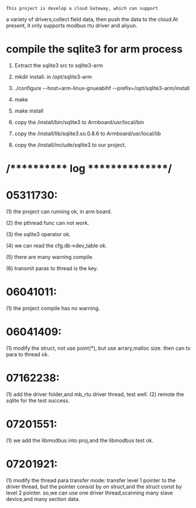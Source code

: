 	This project is develop a cloud Gateway, which can support 
a variety of drivers,collect field data, then push the data to the 
cloud.At present, it only supports modbus rtu driver and aliyun.

# compile the sqlite3 for arm process

1. Extract the sqlite3 src to sqlite3-arm

2. mkdir install.   in /opt/sqlite3-arm

3. ./configure --host=arm-linux-gnueabihf --prefix=/opt/sqlite3-arm/install

4. make

5. make install

6. copy the /install/bin/sqlite3 to Armboard/usr/local/bin

7. copy the /install/lib/sqlite3.so.0.8.6 to Armboard/usr/local/lib

8. copy the /install/include/sqlite3 to our project.

# /********** log **************/

# 05311730:

(1) the project can running ok, in arm board.

(2) the pthread func can not work.

(3) the sqlite3 operator ok.
	
(4) we can read the cfg.db->dev_table ok.

(5) there are many warning compile.

(6) transmit paras to thread is the key.

# 06041011:
(1) the project compile has no warning.

# 06041409:
(1) modify the struct, not use point(*), but use arrary,malloc size.
    then can tx para to thread ok.

# 07162238:
(1) add the driver folder,and mb_rtu driver thread, test well.
(2) remote the sqlite for the test success.

# 07201551:
(1) we add the libmodbus into proj,and the libmodbus test ok.

# 07201921:
(1) modify the thread para transfer mode: transfer level 1 pointer to the driver thread,
    but the pointer consist by on struct,and the struct const by level 2 pointer.
    so,we can use one driver thread,scanning many slave device,and many section data. 
